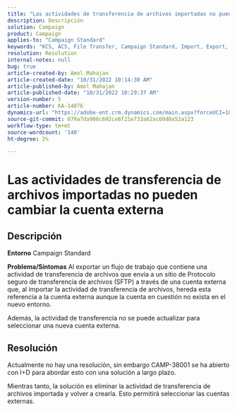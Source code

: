 ```yaml
---
title: "Las actividades de transferencia de archivos importadas no pueden cambiar la cuenta externa"
description: Descripción
solution: Campaign
product: Campaign
applies-to: "Campaign Standard"
keywords: "KCS, ACS, File Transfer, Campaign Standard, Import, Export, Workflow"
resolution: Resolution
internal-notes: null
bug: true
article-created-by: Amol Mahajan
article-created-date: "10/31/2022 10:14:30 AM"
article-published-by: Amol Mahajan
article-published-date: "10/31/2022 10:29:37 AM"
version-number: 5
article-number: KA-14876
dynamics-url: "https://adobe-ent.crm.dynamics.com/main.aspx?forceUCI=1&pagetype=entityrecord&etn=knowledgearticle&id=955df4cb-0459-ed11-9561-6045bd006079"
source-git-commit: 079a7da906c692ce8f21e733a62ac60d0a52a123
workflow-type: tm+mt
source-wordcount: '140'
ht-degree: 2%

---
```


# Las actividades de transferencia de archivos importadas no pueden cambiar la cuenta externa

## Descripción

<b>Entorno</b>
Campaign Standard


<b>Problema/Síntomas</b>
Al exportar un flujo de trabajo que contiene una actividad de transferencia de archivos que envía a un sitio de Protocolo seguro de transferencia de archivos (SFTP) a través de una cuenta externa que, al importar la actividad de transferencia de archivos, hereda esta referencia a la cuenta externa aunque la cuenta en cuestión no exista en el nuevo entorno.

Además, la actividad de transferencia no se puede actualizar para seleccionar una nueva cuenta externa.


## Resolución


Actualmente no hay una resolución, sin embargo CAMP-38001 se ha abierto con I+D para abordar esto con una solución a largo plazo.

Mientras tanto, la solución es eliminar la actividad de transferencia de archivos importada y volver a crearla. Esto permitirá seleccionar las cuentas externas.
